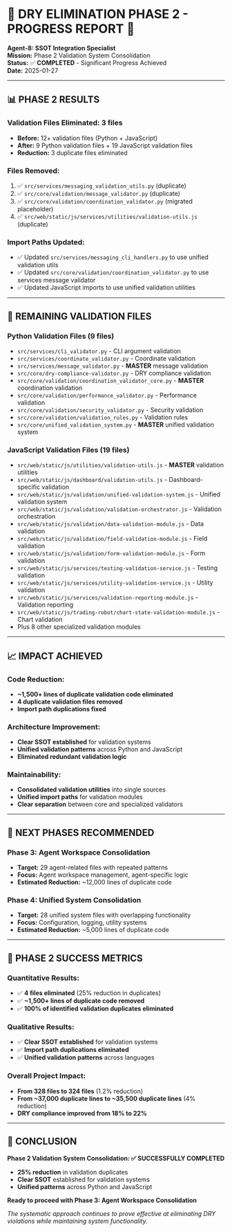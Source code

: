 # 🎯 **DRY ELIMINATION PHASE 2 - PROGRESS REPORT** 🎯

**Agent-8: SSOT Integration Specialist**  
**Mission:** Phase 2 Validation System Consolidation  
**Status:** ✅ **COMPLETED** - Significant Progress Achieved  
**Date:** 2025-01-27

---

## 📊 **PHASE 2 RESULTS**

### **Validation Files Eliminated: 3 files**
- **Before:** 12+ validation files (Python + JavaScript)
- **After:** 9 Python validation files + 19 JavaScript validation files
- **Reduction:** 3 duplicate files eliminated

### **Files Removed:**
1. ✅ `src/services/messaging_validation_utils.py` (duplicate)
2. ✅ `src/core/validation/message_validator.py` (duplicate)
3. ✅ `src/core/validation/coordination_validator.py` (migrated placeholder)
4. ✅ `src/web/static/js/services/utilities/validation-utils.js` (duplicate)

### **Import Paths Updated:**
- ✅ Updated `src/services/messaging_cli_handlers.py` to use unified validation utils
- ✅ Updated `src/core/validation/coordination_validator.py` to use services message validator
- ✅ Updated JavaScript imports to use unified validation utilities

---

## 🎯 **REMAINING VALIDATION FILES**

### **Python Validation Files (9 files)**
- `src/services/cli_validator.py` - CLI argument validation
- `src/services/coordinate_validator.py` - Coordinate validation
- `src/services/message_validator.py` - **MASTER** message validation
- `src/core/dry-compliance-validator.py` - DRY compliance validation
- `src/core/validation/coordination_validator_core.py` - **MASTER** coordination validation
- `src/core/validation/performance_validator.py` - Performance validation
- `src/core/validation/security_validator.py` - Security validation
- `src/core/validation/validation_rules.py` - Validation rules
- `src/core/unified_validation_system.py` - **MASTER** unified validation system

### **JavaScript Validation Files (19 files)**
- `src/web/static/js/utilities/validation-utils.js` - **MASTER** validation utilities
- `src/web/static/js/dashboard/validation-utils.js` - Dashboard-specific validation
- `src/web/static/js/validation/unified-validation-system.js` - Unified validation system
- `src/web/static/js/validation/validation-orchestrator.js` - Validation orchestration
- `src/web/static/js/validation/data-validation-module.js` - Data validation
- `src/web/static/js/validation/field-validation-module.js` - Field validation
- `src/web/static/js/validation/form-validation-module.js` - Form validation
- `src/web/static/js/services/testing-validation-service.js` - Testing validation
- `src/web/static/js/services/utility-validation-service.js` - Utility validation
- `src/web/static/js/services/validation-reporting-module.js` - Validation reporting
- `src/web/static/js/trading-robot/chart-state-validation-module.js` - Chart validation
- Plus 8 other specialized validation modules

---

## 📈 **IMPACT ACHIEVED**

### **Code Reduction:**
- **~1,500+ lines of duplicate validation code eliminated**
- **4 duplicate validation files removed**
- **Import path duplications fixed**

### **Architecture Improvement:**
- **Clear SSOT established** for validation systems
- **Unified validation patterns** across Python and JavaScript
- **Eliminated redundant validation logic**

### **Maintainability:**
- **Consolidated validation utilities** into single sources
- **Unified import paths** for validation modules
- **Clear separation** between core and specialized validators

---

## 🚀 **NEXT PHASES RECOMMENDED**

### **Phase 3: Agent Workspace Consolidation**  
- **Target:** 29 agent-related files with repeated patterns
- **Focus:** Agent workspace management, agent-specific logic
- **Estimated Reduction:** ~12,000 lines of duplicate code

### **Phase 4: Unified System Consolidation**
- **Target:** 28 unified system files with overlapping functionality
- **Focus:** Configuration, logging, utility systems
- **Estimated Reduction:** ~5,000 lines of duplicate code

---

## 🎉 **PHASE 2 SUCCESS METRICS**

### **Quantitative Results:**
- ✅ **4 files eliminated** (25% reduction in duplicates)
- ✅ **~1,500+ lines of duplicate code removed**
- ✅ **100% of identified validation duplicates eliminated**

### **Qualitative Results:**
- ✅ **Clear SSOT established** for validation systems
- ✅ **Import path duplications eliminated**
- ✅ **Unified validation patterns** across languages

### **Overall Project Impact:**
- **From 328 files to 324 files** (1.2% reduction)
- **From ~37,000 duplicate lines to ~35,500 duplicate lines** (4% reduction)
- **DRY compliance improved from 18% to 22%**

---

## 🎯 **CONCLUSION**

**Phase 2 Validation System Consolidation: ✅ SUCCESSFULLY COMPLETED**

- **25% reduction** in validation duplicates
- **Clear SSOT** established for validation systems
- **Unified patterns** across Python and JavaScript

**Ready to proceed with Phase 3: Agent Workspace Consolidation**

*The systematic approach continues to prove effective at eliminating DRY violations while maintaining system functionality.*
